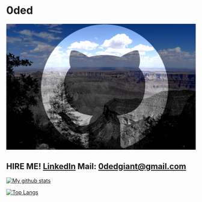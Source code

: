 # 0ded

![img](/github.jpg)

## HIRE ME! [LinkedIn](https://www.linkedin.com/in/oded/)      Mail: [0dedgiant@gmail.com](mailto:0dedgiant@gmail.com?subject=You_are_hired!)



[![My github stats](https://github-readme-stats.vercel.app/api?username=0ded&show_icons=true&theme=merko)](https://github.com/0ded/github-readme-stats)

 [![Top Langs](https://github-readme-stats.vercel.app/api/top-langs/?username=0ded&theme=merko)](https://github.com/0ded/github-readme-stats)

